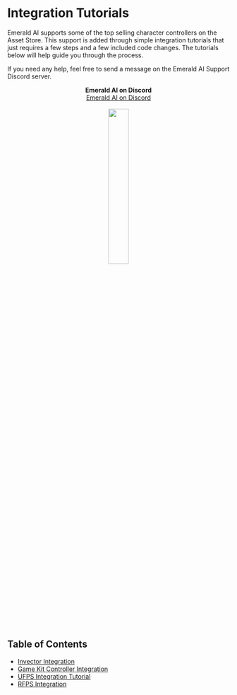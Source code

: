 # Integration Tutorials
Emerald AI supports some of the top selling character controllers on the Asset Store. This support is added through simple integration tutorials that just requires a few steps and a few included code changes. The tutorials below will help guide you through the process. 

If you need any help, feel free to send a message on the Emerald AI Support Discord server.

<p align="center">
  <b>Emerald AI on Discord</b><br>
<a href="https://discordapp.com/invite/XpWYzjp">Emerald AI on Discord</a>
<a href="https://discordapp.com/invite/XpWYzjp"<rel="Emerald AI on Discord"></a>
  <br><br>
<img src="https://i.imgur.com/LAj9OLw.png" width="30%">
</p>

## Table of Contents
* [Invector Integration]
* [Game Kit Controller Integration]
* [UFPS Integration Tutorial]
* [RFPS Integration]

[Invector Integration]: https://github.com/Black-Horizon-Studios/Emerald-AI/wiki/Invector-Integration-Tutorial
[Integration Tutorials]: https://github.com/Black-Horizon-Studios/Emerald-AI/wiki/Integration-Tutorials
[RFPS Integration]: https://github.com/Black-Horizon-Studios/Emerald-AI/wiki/RFPS-Integration-Tutorial
[UFPS Integration Tutorial]: https://github.com/Black-Horizon-Studios/Emerald-AI/wiki/UFPS-Integration-Tutorial
[Game Kit Controller Integration]: https://github.com/Black-Horizon-Studios/Emerald-AI/wiki/Game-Kit-Controller-Integration
[Emerald AI on Discord]: (https://discordapp.com/invite/XpWYzjp)